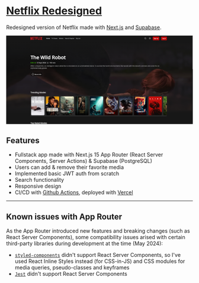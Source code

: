 # [Netflix Redesigned](https://netflix-redesigned.vercel.app/)

Redesigned version of Netflix made with [Next.js](https://nextjs.org/) and [Supabase](https://supabase.com/).

<a href="https://netflix-redesigned.vercel.app/">
  <img src="./public/screenshot.png" alt="screenshot" />
</a>

## Features

- Fullstack app made with Next.js 15 App Router (React Server Components, Server Actions) & Supabase (PostgreSQL)
- Users can add & remove their favorite media
- Implemented basic JWT auth from scratch
- Search functionality
- Responsive design
- CI/CD with [Github Actions](https://github.com/kpeta/netflix-v2/tree/master/.github/workflows), deployed with [Vercel](https://vercel.com/)

---

## Known issues with App Router

As the App Router introduced new features and breaking changes (such as React Server Components), some compatibility issues arised with certain third-party libraries during development at the time (May 2024):

- [`styled-components`](https://styled-components.com/) didn't support React Server Components, so I've used React Inline Styles instead (for CSS-in-JS) and CSS modules for media queries, pseudo-classes and keyframes
- [`Jest`](https://jestjs.io/) didn't support React Server Components
